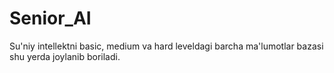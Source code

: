 # Senior_AI
Su'niy intellektni basic, medium va hard leveldagi barcha ma'lumotlar bazasi shu yerda joylanib boriladi.

